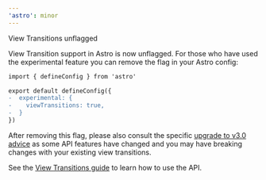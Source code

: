 ```yaml
---
'astro': minor
---
```


View Transitions unflagged

View Transition support in Astro is now unflagged. For those who have used the experimental feature you can remove the flag in your Astro config:

```diff
import { defineConfig } from 'astro'

export default defineConfig({
-  experimental: {
-    viewTransitions: true,
-  }
})
```

After removing this flag, please also consult the specific [upgrade to v3.0 advice](https://docs.astro.build/en/guides/view-transitions/#upgrade-to-v30-from-v2x) as some API features have changed and you may have breaking changes with your existing view transitions.

See the [View Transitions guide](https://docs.astro.build/en/guides/view-transitions/) to learn how to use the API.
